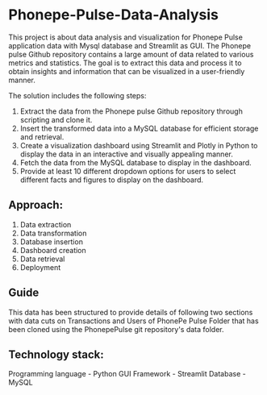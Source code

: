 # Phonepe-Pulse-Data-Analysis
This project is about data analysis and visualization for Phonepe Pulse application data with Mysql database and Streamlit as GUI. The Phonepe pulse Github repository contains a large amount of data related to various metrics and statistics. The goal is to extract this data and process it to obtain insights and information that can be visualized in a user-friendly manner.

The solution includes the following steps:

1. Extract the data from the Phonepe pulse Github repository through scripting and clone it.
3. Insert the transformed data into a MySQL database for efficient storage and retrieval.
4. Create a visualization dashboard using Streamlit and Plotly in Python to display the data in an interactive and visually        appealing manner.
5. Fetch the data from the MySQL database to display in the dashboard.
6. Provide at least 10 different dropdown options for users to select different facts and figures to display on the dashboard.

## Approach:
1. Data extraction
2. Data transformation
3. Database insertion
4. Dashboard creation
5. Data retrieval
6. Deployment

## Guide
This data has been structured to provide details of following two sections with data cuts on Transactions and Users of PhonePe Pulse Folder that has been cloned using the PhonepePulse git repository's data folder.

## Technology stack:
Programming language - Python
GUI Framework - Streamlit
Database - MySQL
